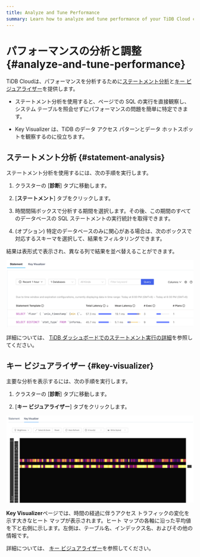 ```yaml
---
title: Analyze and Tune Performance
summary: Learn how to analyze and tune performance of your TiDB Cloud cluster.
---
```


# パフォーマンスの分析と調整 {#analyze-and-tune-performance}

TiDB Cloudは、パフォーマンスを分析するために[ステートメント分析](#statement-analysis)と[キー ビジュアライザー](#key-visualizer)を提供します。

-   ステートメント分析を使用すると、ページでの SQL の実行を直接観察し、システム テーブルを照会せずにパフォーマンスの問題を簡単に特定できます。

-   Key Visualizer は、TiDB のデータ アクセス パターンとデータ ホットスポットを観察するのに役立ちます。

## ステートメント分析 {#statement-analysis}

ステートメント分析を使用するには、次の手順を実行します。

1.  クラスターの [**診断**] タブに移動します。

2.  [**ステートメント**] タブをクリックします。

3.  時間間隔ボックスで分析する期間を選択します。その後、この期間のすべてのデータベースの SQL ステートメントの実行統計を取得できます。

4.  (オプション) 特定のデータベースのみに関心がある場合は、次のボックスで対応するスキーマを選択して、結果をフィルタリングできます。

結果は表形式で表示され、異なる列で結果を並べ替えることができます。

![Statement Analysis](/media/tidb-cloud/statement-analysis.png)

詳細については、 [TiDB ダッシュボードでのステートメント実行の詳細](https://docs.pingcap.com/tidb/stable/dashboard-statement-details)を参照してください。

## キー ビジュアライザー {#key-visualizer}

主要な分析を表示するには、次の手順を実行します。

1.  クラスターの [**診断**] タブに移動します。

2.  [**キー ビジュアライザー**] タブをクリックします。

![Key Visualizer](/media/tidb-cloud/key-visualizer.png)

**Key Visualizer**ページでは、時間の経過に伴うアクセス トラフィックの変化を示す大きなヒート マップが表示されます。ヒート マップの各軸に沿った平均値を下と右側に示します。左側は、テーブル名、インデックス名、およびその他の情報です。

詳細については、 [キー ビジュアライザー](https://docs.pingcap.com/tidb/stable/dashboard-key-visualizer)を参照してください。
